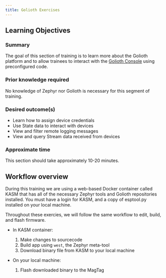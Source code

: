 ```yaml
---
title: Golioth Exercises
---
```

## Learning Objectives

### Summary
The goal of this section of training is to learn more about the Golioth platform and to allow trainees to interact with the [Golioth Console](https://console.golioth.io) using preconfigured code. 

### Prior knowledge required
No knowledge of Zephyr nor Golioth is necessary for this segment of training.
### Desired outcome(s)
* Learn how to assign device credentials
* Use State data to interact with devices
* View and filter remote logging messages
* View and query Stream data received from devices
### Approximate time
This section should take approximately 10-20 minutes.

## Workflow overview

During this training we are using a web-based Docker container called KASM that
has all of the necessary Zephyr tools and Golioth repositories installed. You
must have a login for KASM, and a copy of esptool.py installed on your local
machine.

Throughout these exercies, we will follow the same workflow to edit, build, and
flash firmware.

* In KASM container:

    1. Make changes to sourcecode
    2. Build app using `west`, the Zephyr meta-tool
    3. Download binary file from KASM to your local machine

* On your local machine:

    1. Flash downloaded binary to the MagTag
